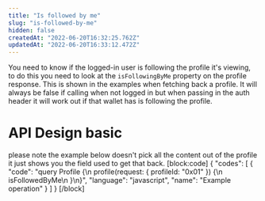 ```yaml
---
title: "Is followed by me"
slug: "is-followed-by-me"
hidden: false
createdAt: "2022-06-20T16:32:25.762Z"
updatedAt: "2022-06-20T16:33:12.472Z"
---
```

You need to know if the logged-in user is following the profile it's viewing, to do this you need to look at the `isFollowingByMe` property on the profile response. This is shown in the examples when fetching back a profile. It will always be false if calling when not logged in but when passing in the auth header it will work out if that wallet has is following the profile.

# API Design basic

please note the example below doesn't pick all the content out of the profile it just shows you the field used to get that back.
[block:code]
{
  "codes": [
    {
      "code": "query Profile {\n  profile(request: { profileId: \"0x01\" }) {\n    isFollowedByMe\n  }\n}",
      "language": "javascript",
      "name": "Example operation"
    }
  ]
}
[/block]
